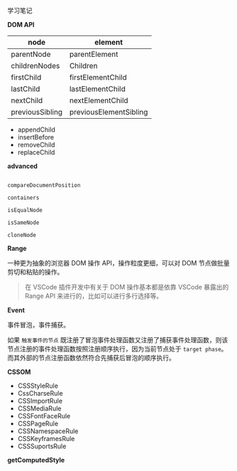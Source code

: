 学习笔记

**DOM API**

| node            | element                |
| --------------- | ---------------------- |
| parentNode      | parentElement          |
| childrenNodes   | Children               |
| firstChild      | firstElementChild      |
| lastChild       | lastElementChild       |
| nextChild       | nextElementChild       |
| previousSibling | previousElementSibling |



- appendChild
- insertBefore
- removeChild
- replaceChild

**advanced**

```

compareDocumentPosition

containers

isEqualNode

isSameNode

cloneNode
```



**Range**

一种更为抽象的浏览器 DOM 操作 API，操作粒度更细，可以对 DOM 节点做批量剪切和粘贴的操作。

> 在 VSCode 插件开发中有关于 DOM 操作基本都是依靠 VSCode 暴露出的 Range API 来进行的，比如可以进行多行选择等。





**Event**

事件冒泡，事件捕获。

如果 `触发事件的节点` 既注册了冒泡事件处理函数又注册了捕获事件处理函数，则该节点注册的事件处理函数按照注册顺序执行，因为当前节点处于 `target phase`。而其外部的节点注册函数依然符合先捕获后冒泡的顺序执行。





**CSSOM**

- CSSStyleRule
- CssCharseRule
- CSSImportRule
- CSSMediaRule
- CSSFontFaceRule
- CSSPageRule
- CSSNamespaceRule
- CSSKeyframesRule
- CSSSuportsRule

**getComputedStyle**